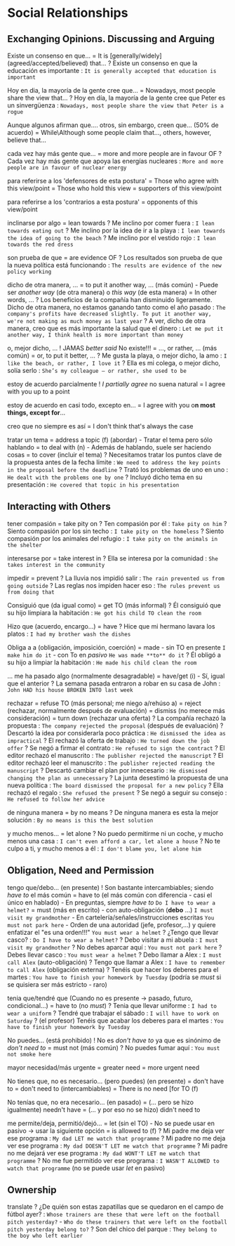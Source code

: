 # Social Relationships

## Exchanging Opinions. Discussing and Arguing



Existe un consenso en que...
    = It is [generally/widely] (agreed/accepted/believed) that...
    ? Existe un consenso en que la educación es importante : `It is generally accepted that education is important`

Hoy en dia, la mayoría de la gente cree que...
    = Nowadays, most people share the view that...
    ? Hoy en día, la mayoría de la gente cree que Peter es un sinvergüenza : `Nowadays, most people share the view that Peter is a rogue`

Aunque algunos afirman que.... otros, sin embargo, creen que... (50% de acuerdo)
    = While\Although some people claim that..., others, however, believe that...

cada vez hay más gente que...
    = more and more people are in favour OF
    ? Cada vez hay más gente que apoya las energías nucleares : `More and more people are in favour of nuclear energy`

para referirse a los 'defensores de esta postura'
    = Those who agree with this view/point
    = Those who hold this view
    = supporters of this view/point

para referirse a los 'contrarios a esta postura' = opponents of this view/point

inclinarse por algo = lean towards <ing>
    ? Me inclino por comer fuera : `I lean towards eating out`
    ? Me inclino por la idea de ir a la playa : `I lean towards the idea of going to the beach`
    ? Me inclino por el vestido rojo : `I lean towards the red dress`

son prueba de que = are evidence OF
    ? Los resultados son prueba de que la nueva política está funcionando : `The results are evidence of the new policy working`

dicho de otra manera, ...
    = to put it another way, ... (más común)
        - Puede ser _another way_ (de otra manera) o _this way_ (de esta manera)
    = In other words, ...
    ? Los beneficios de la compañía han disminuido ligeramente. Dicho de otra manera, no estamos ganando tanto como el año pasado : `The company's profits have decreased slightly. To put it another way, we're not making as much money as last year`
    ? A ver, dicho de otra manera, creo que es más importante la salud que el dinero : `Let me put it another way, I think health is more important than money`

o, mejor dicho, ...
    ! JAMAS _better said_ No existe!!!
    = ..., or rather, ...  (más común)
    = or, to put it better, ...
    ? Me gusta la playa, o mejor dicho, la amo : `I like the beach, or rather, I love it`
    ? Ella es mi colega, o mejor dicho, solía serlo : `She’s my colleague — or rather, she used to be`

estoy de acuerdo parcialmente
    ! _I partially agree_ no suena natural
    = I agree with you up to a point


estoy de acuerdo en casi todo, excepto en...
    = I agree with you o**n most things, except for**...

creo que no siempre es así
    = I don't think that's always the case

tratar un tema
    = address a topic (f) (abordar)
        - Tratar el tema pero sólo hablando
    = to deal with (n)
        - Además de hablando, suele ser haciendo cosas
    = to cover (incluir el tema)
    ? Necesitamos tratar los puntos clave de la propuesta antes de la fecha límite : `We need to address the key points in the proposal before the deadline`
    ? Trató los problemas de uno en uno : `He dealt with the problems one by one`
    ? Incluyó dicho tema en su presentación : `He covered that topic in his presentation`


## Interacting with Others

tener compasión = take pity on
    ? Ten compasión por él : `Take pity on him`
    ? Siento compasión por los sin techo : `I take pity on the homeless`
    ? Siento compasión por los animales del refugio : `I take pity on the animals in the shelter`

interesarse por = take interest in
    ? Ella se interesa por la comunidad : `She takes interest in the community`

impedir = prevent
    ? La lluvia nos impidió salir : `The rain prevented us from going outside`
    ? Las reglas nos impiden hacer eso : `The rules prevent us from doing that`

Consiguió que <alguien> <hiciera algo> (da igual como)
    = get <sbody> TO <base> <sthing> (más informal)
    ? Él consiguió que su hijo limpiara la habitación : `He got his child TO clean the room`

Hizo que <alguien> <hiciera algo> (acuerdo, encargo...)
    = have <sbody> <base> <sthing>
    ? Hice que mi hermano lavara los platos : `I had my brother wash the dishes`


Obliga a <alguien> a <hacer algo> (obligación, imposición, coerción)
    = made <sbody> <base> <sthing>
        - sin TO en presente `I make him do it`
        - con To en _pasivo_ `He was made **to** do it`
    ? Él obligó a su hijo a limpiar la habitación : `He made his child clean the room`

... me ha pasado algo (normalmente desagradable)
    = have/get <sthing> <done> (i)
        - Sí, igual que el anterior
    ? La semana pasada entraron a robar en su casa de John : `John HAD his house BROKEN INTO last week`

rechazar
    = refuse TO <base> (más personal; me niego a/rehúso a)
    = reject <ing> (rechazar, normalmente después de evaluación)
    = dismiss <ing> (no merece más consideración)
    = turn down (rechazar una oferta)
    ? La compañía rechazó la propuesta : `The company rejected the proposal` (después de evaluación)
    ? Descartó la idea por considerarla poco práctica : `He dismissed the idea as impractical`
    ? El rechazó la oferta de trabajo : `He turned down the job offer`
    ? Se negó a firmar el contrato : `He refused to sign the contract`
    ? El editor rechazó el manuscrito : `The publisher rejected the manuscript`
    ? El editor rechazó leer el manuscrito : `The publisher rejected reading the manuscript`
    ? Descartó cambiar el plan por innecesario : `He dismissed changing the plan as unnecessary`
    ? La junta desestimó la propuesta de una nueva política : `The board dismissed the proposal for a new policy`
    ? Ella rechazó el regalo : `She refused the present`
    ? Se negó a seguir su consejo : `He refused to follow her advice`

de ninguna manera = by no means
    ? De ninguna manera es esta la mejor solución : `By no means is this the best solution`

y mucho menos...
    = let alone
    ? No puedo permitirme ni un coche, y mucho menos una casa : `I can't even afford a car, let alone a house`
    ? No te culpo a ti, y mucho menos a él : `I don't blame you, let alone him`

## Obligation, Need and Permission

tengo que/debo... (en presente)
    ! Son bastante intercambiables; siendo _have to_ el más común
    = have to (el más común con diferencia - casi el único en hablado)
        - En preguntas, siempre _have to_ `Do I have to wear a helmet?`
    = must (más en escrito)
        - con auto-obligación (**debo** ...) `I must visit my grandmother`
        - En cartelería/señales/instrucciones escritas `You must not park here`
        - Orden de una autoridad (jefe, profesor,...) y quiere enfatizar el "es una orden!!!" `You must wear a helmet`
    ? ¿Tengo que llevar casco? : `Do I have to wear a helmet?`
    ? Debo visitar a mi abuela : `I must visit my grandmother`
    ? No debes aparcar aquí : `You must not park here`
    ? Debes llevar casco : `You must wear a helmet`
    ? Debo llamar a Alex : `I must call Alex` (auto-obligación)
    ? Tengo que llamar a Alex : `I have to remember to call Alex` (obligación externa)
    ? Tenéis que hacer los deberes para el martes : `You have to finish your homework by Tuesday` (podría se _must_ si se quisiera ser más estricto - raro)

tenia que/tendré que (Cuando no es presente -> pasado, futuro, condicional...)
    = have to (no _must_)
    ? Tenia que llevar uniforme : `I had to wear a uniform`
    ? Tendré que trabajar el sábado : `I will have to work on Saturday`
    ? (el profesor) Tenéis que acabar los deberes para el martes : `You have to finish your homework by Tuesday`

No puedes... (está prohibido)
    ! No es _don't have to_ ya que es sinónimo de _don't need to_
    = must not (más común)
    ? No puedes fumar aquí : `You must not smoke here`

mayor necesidad/más urgente
    = greater need
    = more urgent need

No tienes que, no es necesario... (pero puedes) (en presente)
    = don't have to
    = don't need to (intercambiables)
    = There is no need [for <sbody> TO <base> (f)

No tenías que, no era necesario... (en pasado)
    = (... pero se hizo igualmente) needn't have <done>
    = (... y por eso no se hizo) didn't need to <base>

me permite/deja, permitió/dejó...
    = let <sbody> <base> (sin el TO)
        - No se puede usar en pasivo -> usar la siguiente opción
    = is allowed to (f)
    ? Mi padre me deja ver ese programa : `My dad LET me watch that programme`
    ? Mi padre no me deja ver ese programa : `My dad DOESN'T LET me watch that programme`
    ? Mi padre no me dejará ver ese programa : `My dad WONT'T LET me watch that programme`
    ? No me fue permitido ver ese programa : `I WASN'T ALLOWED to watch that programme` (no se puede usar _let_ en pasivo)

## Ownership

translate
    ? ¿De quién son estas zapatillas que se quedaron en el campo de fútbol ayer? : `Whose trainers are these that were left on the football pitch yesterday?` - `Who do these trainers that were left on the football pitch yesterday belong to?`
    ? Son del chico del parque : `They belong to the boy who left earlier`
